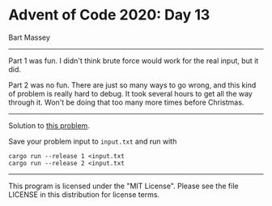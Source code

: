 # Advent of Code 2020: Day 13
Bart Massey

---

Part 1 was fun. I didn't think brute force would work for
the real input, but it did.

Part 2 was no fun. There are just so many ways to go wrong,
and this kind of problem is really hard to debug. It took
several hours to get all the way through it. Won't be doing
that too many more times before Christmas.

---

Solution to [this problem](https://adventofcode.com/2020/day/13).

Save your problem input to `input.txt` and run with

    cargo run --release 1 <input.txt
    cargo run --release 2 <input.txt

---

This program is licensed under the "MIT License".
Please see the file LICENSE in this distribution
for license terms.
